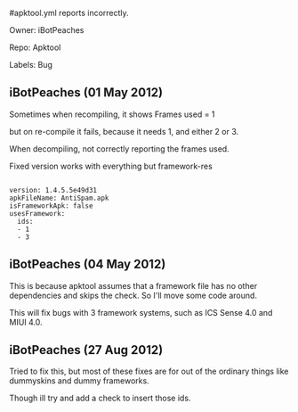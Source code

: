 #apktool.yml reports incorrectly.

Owner: iBotPeaches

Repo: Apktool

Labels: Bug 

## iBotPeaches (01 May 2012)

Sometimes when recompiling, it shows Frames used = 1

but on re-compile it fails, because it needs 1,  and either 2 or 3.

When decompiling, not correctly reporting the frames used.

Fixed version works with everything but framework-res

```

version: 1.4.5.5e49d31
apkFileName: AntiSpam.apk
isFrameworkApk: false
usesFramework:
  ids:
  - 1
  - 3

```


## iBotPeaches (04 May 2012)

This is because apktool assumes that a framework file has no other dependencies and skips the check. So I'll move some code around. 

This will fix bugs with 3 framework systems, such as ICS Sense 4.0 and MIUI 4.0.


## iBotPeaches (27 Aug 2012)

Tried to fix this, but most of these fixes are for out of the ordinary things like dummyskins and dummy frameworks. 

Though ill try and add a check to insert those ids. 


